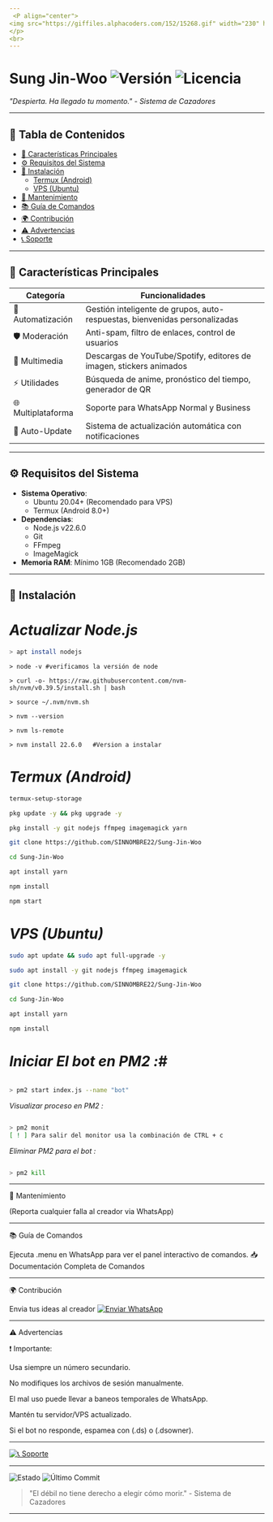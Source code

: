 ```yaml
---
 <P align="center">
<img src="https://giffiles.alphacoders.com/152/15268.gif" width="230" height="230"/>
</p>
<br>
---
```


#  Sung Jin-Woo <img src="https://img.shields.io/badge/Version-2.0.0-blue" alt="Versión"> <img src="https://img.shields.io/badge/Licencia-MIT-green" alt="Licencia">

*"Despierta. Ha llegado tu momento." - Sistema de Cazadores*

---

## 📌 Tabla de Contenidos
- [🌟 Características Principales](#caracteristicas-principales)
- [⚙️ Requisitos del Sistema](#requisitos-del-sistema)
- [🚀 Instalación](#instalacion)
  - [Termux (Android)](#termux-android)
  - [VPS (Ubuntu)](#vps-ubuntu)
- [🔧 Mantenimiento](#mantenimiento)
- [📚 Guía de Comandos](#guia-de-comandos)
- [🌍 Contribución](#contribucion)
- [⚠️ Advertencias](#advertencias)
- [📞 Soporte](#soporte)

---

## <a id="caracteristicas-principales"></a>🌟 Características Principales

| Categoría           | Funcionalidades                                                                 |
|---------------------|---------------------------------------------------------------------------------|
| 🤖 Automatización   | Gestión inteligente de grupos, auto-respuestas, bienvenidas personalizadas      |
| 🛡️ Moderación      | Anti-spam, filtro de enlaces, control de usuarios                                |
| 🎨 Multimedia       | Descargas de YouTube/Spotify, editores de imagen, stickers animados              |
| ⚡ Utilidades       | Búsqueda de anime, pronóstico del tiempo, generador de QR                        |
| 🌐 Multiplataforma  | Soporte para WhatsApp Normal y Business                                          |
| 🔄 Auto-Update      | Sistema de actualización automática con notificaciones                         |

---

## <a id="requisitos-del-sistema"></a>⚙️ Requisitos del Sistema

- **Sistema Operativo**: 
  - Ubuntu 20.04+ (Recomendado para VPS)
  - Termux (Android 8.0+)
- **Dependencias**:
  - Node.js v22.6.0
  - Git
  - FFmpeg
  - ImageMagick
- **Memoria RAM**: Mínimo 1GB (Recomendado 2GB)

---
## <a id="instalacion"></a>🚀 Instalación

# *<a id="instalar node.js"></a>Actualizar Node.js*


```bash
> apt install nodejs
```
```
> node -v #verificamos la versión de node
```
```
> curl -o- https://raw.githubusercontent.com/nvm-sh/nvm/v0.39.5/install.sh | bash
```
```
> source ~/.nvm/nvm.sh
```
```
> nvm --version
```
```
> nvm ls-remote
```
```
> nvm install 22.6.0   #Version a instalar
```

# *<a id="termux-android"></a>Termux (Android)*
```bash
termux-setup-storage
```
```bash
pkg update -y && pkg upgrade -y
```
```bash
pkg install -y git nodejs ffmpeg imagemagick yarn
```
```bash
git clone https://github.com/SINNOMBRE22/Sung-Jin-Woo
```
```bash
cd Sung-Jin-Woo
```
```bash
apt install yarn
```
```bash
npm install
```
```bash
npm start
```
# *<a id="vps-ubuntu"></a>VPS (Ubuntu)*
```bash
sudo apt update && sudo apt full-upgrade -y
```
```bash
sudo apt install -y git nodejs ffmpeg imagemagick
```
```bash
git clone https://github.com/SINNOMBRE22/Sung-Jin-Woo
```
```bash
cd Sung-Jin-Woo
```
```bash
apt install yarn
```
```bash
npm install
```

# *Iniciar El bot en PM2 :*#
```bash 

> pm2 start index.js --name "bot"

```
*Visualizar proceso en PM2 :*

```bash 

> pm2 monit
[ ! ] Para salir del monitor usa la combinación de CTRL + c
```

*Eliminar PM2 para el bot :*

```bash

> pm2 kill
```
---

<a id="mantenimiento"></a>🔧 Mantenimiento

(Reporta cualquier falla al creador via WhatsApp)


---

<a id="guia-de-comandos"></a>📚 Guía de Comandos

Ejecuta .menu en WhatsApp para ver el panel interactivo de comandos.
📥 Documentación Completa de Comandos


---

<a id="contribucion"></a>🌍 Contribución

Envia tus ideas al creador
[![Enviar WhatsApp](https://img.shields.io/badge/Enviar%20WhatsApp-25D366?style=for-the-badge&logo=whatsapp&logoColor=white)](https://wa.me/message/BSE4ZCEPY7ZOP1)



---

<a id="advertencias"></a>⚠️ Advertencias

❗ Importante:

Usa siempre un número secundario.

No modifiques los archivos de sesión manualmente.

El mal uso puede llevar a baneos temporales de WhatsApp.

Mantén tu servidor/VPS actualizado.

Si el bot no responde, espamea con (.ds) o (.dsowner).



---

<a id="soporte"></a> [![📞 Soporte](https://img.shields.io/badge/%20Soporte-25D366?style=for-the-badge&logo=whatsapp&logoColor=white)](https://wa.me/message/BSE4ZCEPY7ZOP1)



---

<img src="https://img.shields.io/badge/STATUS-EN%20DESARROLLO-success" alt="Estado"> <img src="https://img.shields.io/github/last-commit/SINNOMBRE22/Sung-Jinwoo-Bot" alt="Último Commit">

> "El débil no tiene derecho a elegir cómo morir." - Sistema de Cazadores



---
